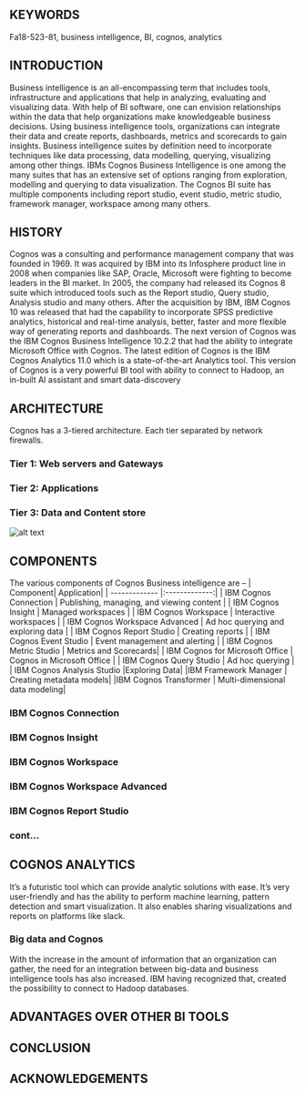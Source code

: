 ## KEYWORDS
Fa18-523-81, business intelligence, BI, cognos, analytics

## INTRODUCTION
Business intelligence is an all-encompassing term that includes tools, infrastructure and applications that help in analyzing, evaluating and visualizing data. With help of BI software, one can envision relationships within the data that help organizations make knowledgeable business decisions. Using business intelligence tools, organizations can integrate their data and create reports, dashboards, metrics and scorecards to gain insights. 
Business intelligence suites by definition need to incorporate techniques like data processing, data modelling, querying, visualizing among other things. IBMs Cognos Business Intelligence is one among the many suites that has an extensive set of options ranging from exploration, modelling and querying to data visualization. The Cognos BI suite has multiple components including report studio, event studio, metric studio, framework manager, workspace among many others. 

## HISTORY
Cognos was a consulting and performance management company that was founded in 1969. It was acquired by IBM into its Infosphere product line in 2008 when companies like SAP, Oracle, Microsoft were fighting to become leaders in the BI market. In 2005, the company had released its Cognos 8 suite which introduced tools such as the Report studio, Query studio, Analysis studio and many others. After the acquisition by IBM, IBM Cognos 10 was released that had the capability to incorporate SPSS predictive analytics, historical and real-time analysis, better, faster and more flexible way of generating reports and dashboards. The next version of Cognos was the IBM Cognos Business Intelligence 10.2.2 that had the ability to integrate Microsoft Office with Cognos.
The latest edition of Cognos is the IBM Cognos Analytics 11.0 which is a state-of-the-art Analytics tool. This version of Cognos is a very powerful BI tool with ability to connect to Hadoop, an in-built AI assistant and smart data-discovery

## ARCHITECTURE
Cognos has a 3-tiered architecture. Each tier separated by network firewalls. 

### Tier 1: Web servers and Gateways

### Tier 2: Applications

### Tier 3: Data and Content store

![alt text](https://github.com/fa18-523-81/Paper/crn_arch_struc-1.jpg "Cognos BI Architecture")

## COMPONENTS
The various components of Cognos Business intelligence are – 
| Component| Application| 
| ------------- |:-------------:|
| IBM Cognos Connection | Publishing, managing, and viewing content |
| IBM Cognos Insight | Managed workspaces |
| IBM Cognos Workspace | Interactive workspaces |
| IBM Cognos Workspace Advanced | Ad hoc querying and exploring data |
| IBM Cognos Report Studio | Creating reports |
| IBM Cognos Event Studio | Event management and alerting |
| IBM Cognos Metric Studio | Metrics and Scorecards|
| IBM Cognos for Microsoft Office | Cognos in Microsoft Office |
| IBM Cognos Query Studio | Ad hoc querying |
| IBM Cognos Analysis Studio |Exploring Data|
|IBM Framework Manager | Creating metadata models|
|IBM Cognos Transformer | Multi-dimensional data modeling|

### IBM Cognos Connection
### IBM Cognos Insight
### IBM Cognos Workspace
### IBM Cognos Workspace Advanced
### IBM Cognos Report Studio
### cont…
###
###

## COGNOS ANALYTICS
It’s a futuristic tool which can provide analytic solutions with ease. It’s very user-friendly and has the ability to perform machine learning, pattern detection and smart visualization. It also enables sharing visualizations and reports on platforms like slack.

### Big data and Cognos
With the increase in the amount of information that an organization can gather, the need for an integration between big-data and business intelligence tools has also increased. IBM having recognized that, created the possibility to connect to Hadoop databases. 

## ADVANTAGES OVER OTHER BI TOOLS

## CONCLUSION

## ACKNOWLEDGEMENTS


